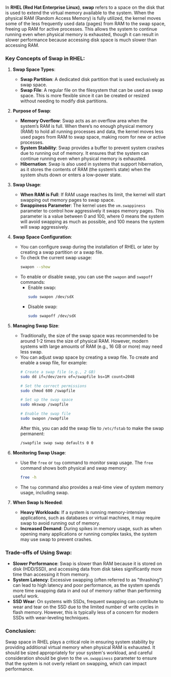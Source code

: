In **RHEL (Red Hat Enterprise Linux)**, **swap** refers to a space on the disk that is used to extend the virtual memory available to the system. When the physical RAM (Random Access Memory) is fully utilized, the kernel moves some of the less frequently used data (pages) from RAM to the swap space, freeing up RAM for active processes. This allows the system to continue running even when physical memory is exhausted, though it can result in slower performance because accessing disk space is much slower than accessing RAM.

### Key Concepts of Swap in RHEL:

1. **Swap Space Types**:
   - **Swap Partition**: A dedicated disk partition that is used exclusively as swap space.
   - **Swap File**: A regular file on the filesystem that can be used as swap space. This is more flexible since it can be created or resized without needing to modify disk partitions.

2. **Purpose of Swap**:
   - **Memory Overflow**: Swap acts as an overflow area when the system’s RAM is full. When there’s no enough physical memory (RAM) to hold all running processes and data, the kernel moves less used pages from RAM to swap space, making room for new or active processes.
   - **System Stability**: Swap provides a buffer to prevent system crashes due to running out of memory. It ensures that the system can continue running even when physical memory is exhausted.
   - **Hibernation**: Swap is also used in systems that support hibernation, as it stores the contents of RAM (the system’s state) when the system shuts down or enters a low-power state.

3. **Swap Usage**:
   - **When RAM is Full**: If RAM usage reaches its limit, the kernel will start swapping out memory pages to swap space.
   - **Swappiness Parameter**: The kernel uses the `vm.swappiness` parameter to control how aggressively it swaps memory pages. This parameter is a value between 0 and 100, where 0 means the system will avoid swapping as much as possible, and 100 means the system will swap aggressively.

4. **Swap Space Configuration**:
   - You can configure swap during the installation of RHEL or later by creating a swap partition or a swap file.
   - To check the current swap usage:
     ```bash
     swapon --show
     ```
   - To enable or disable swap, you can use the `swapon` and `swapoff` commands:
     - Enable swap:
       ```bash
       sudo swapon /dev/sdX
       ```
     - Disable swap:
       ```bash
       sudo swapoff /dev/sdX
       ```

5. **Managing Swap Size**:
   - Traditionally, the size of the swap space was recommended to be around 1-2 times the size of physical RAM. However, modern systems with large amounts of RAM (e.g., 16 GB or more) may need less swap.
   - You can adjust swap space by creating a swap file. To create and enable a swap file, for example:
     ```bash
     # Create a swap file (e.g., 2 GB)
     sudo dd if=/dev/zero of=/swapfile bs=1M count=2048

     # Set the correct permissions
     sudo chmod 600 /swapfile

     # Set up the swap space
     sudo mkswap /swapfile

     # Enable the swap file
     sudo swapon /swapfile
     ```
     After this, you can add the swap file to `/etc/fstab` to make the swap permanent:
     ```bash
     /swapfile swap swap defaults 0 0
     ```

6. **Monitoring Swap Usage**:
   - Use the `free` or `top` command to monitor swap usage. The `free` command shows both physical and swap memory:
     ```bash
     free -h
     ```
   - The `top` command also provides a real-time view of system memory usage, including swap.

7. **When Swap Is Needed**:
   - **Heavy Workloads**: If a system is running memory-intensive applications, such as databases or virtual machines, it may require swap to avoid running out of memory.
   - **Increased Demand**: During spikes in memory usage, such as when opening many applications or running complex tasks, the system may use swap to prevent crashes.

### Trade-offs of Using Swap:
- **Slower Performance**: Swap is slower than RAM because it is stored on disk (HDD/SSD), and accessing data from disk takes significantly more time than accessing it from memory.
- **System Latency**: Excessive swapping (often referred to as "thrashing") can lead to high latency and poor performance, as the system spends more time swapping data in and out of memory rather than performing useful work.
- **SSD Wear**: On systems with SSDs, frequent swapping can contribute to wear and tear on the SSD due to the limited number of write cycles in flash memory. However, this is typically less of a concern for modern SSDs with wear-leveling techniques.

### Conclusion:
Swap space in RHEL plays a critical role in ensuring system stability by providing additional virtual memory when physical RAM is exhausted. It should be sized appropriately for your system's workload, and careful consideration should be given to the `vm.swappiness` parameter to ensure that the system is not overly reliant on swapping, which can impact performance.
